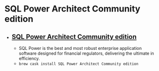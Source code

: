 # SQL Power Architect Community edition
- [SQL Power Architect Community edition](https://www.sqlpower.ca/)
  - 
  - SQL Power is the best and most robust enterprise application software designed for financial regulators, delivering the ultimate in efficiency.
  - `brew cask install SQL Power Architect Community edition`
